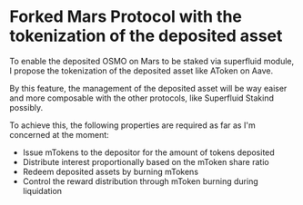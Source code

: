 # Forked Mars Protocol with the tokenization of the deposited asset

To enable the deposited OSMO on Mars to be staked via superfluid module, I propose the tokenization of the deposited asset like AToken on Aave.

By this feature, the management of the deposited asset will be way eaiser and more composable with the other protocols, like Superfluid Stakind possibly.

To achieve this, the following properties are required as far as I'm concerned at the moment:

- Issue mTokens to the depositor for the amount of tokens deposited
- Distribute interest proportionally based on the mToken share ratio
- Redeem deposited assets by burning mTokens
- Control the reward distribution through mToken burning during liquidation
